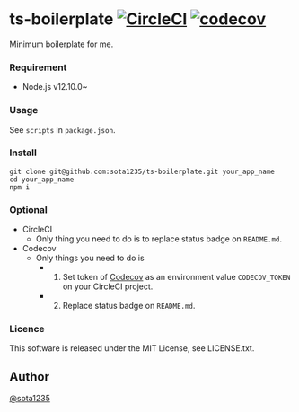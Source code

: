 ts-boilerplate [![CircleCI](https://circleci.com/gh/sota1235/ts-backend-boilerplate.svg?style=svg)](https://circleci.com/gh/sota1235/ts-backend-boilerplate) [![codecov](https://codecov.io/gh/sota1235/ts-boilerplate/branch/master/graph/badge.svg)](https://codecov.io/gh/sota1235/ts-boilerplate)
====

Minimum boilerplate for me.

### Requirement

- Node.js v12.10.0~

### Usage

See `scripts` in `package.json`.

### Install

```
git clone git@github.com:sota1235/ts-boilerplate.git your_app_name
cd your_app_name
npm i
```

### Optional

- CircleCI
    - Only thing you need to do is to replace status badge on `README.md`.
- Codecov
    - Only things you need to do is
        - 1. Set token of [Codecov](https://codecov.io/) as an environment value `CODECOV_TOKEN` on your CircleCI project.
        - 2. Replace status badge on `README.md`.

### Licence

This software is released under the MIT License, see LICENSE.txt.

## Author

[@sota1235](https://github.com/sota1235)
